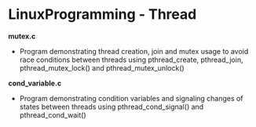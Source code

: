 # LinuxProgramming - Thread

**mutex.c**
- Program demonstrating thread creation, join and mutex usage to avoid race conditions between threads using pthread_create, pthread_join, pthread_mutex_lock() and pthread_mutex_unlock()

**cond_variable.c**
- Program demonstrating condition variables and signaling changes of states between threads using pthread_cond_signal() and pthread_cond_wait()

